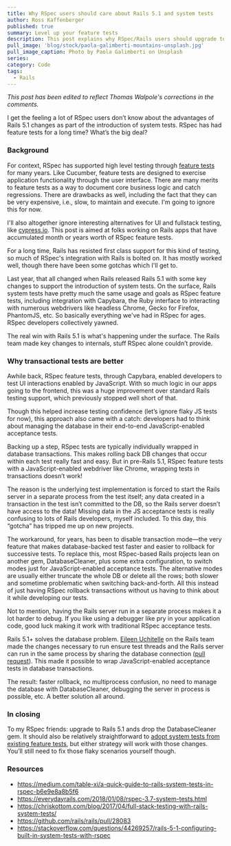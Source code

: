 ```yaml
---
title: Why RSpec users should care about Rails 5.1 and system tests
author: Ross Kaffenberger
published: true
summary: Level up your feature tests
description: This post explains why RSpec/Rails users should upgrade to Rails 5.1 and drop the DatabaseCleaner gem for JavaScript-enabled acceptance tests.
pull_image: 'blog/stock/paola-galimberti-mountains-unsplash.jpg'
pull_image_caption: Photo by Paola Galimberti on Unsplash
series:
category: Code
tags:
  - Rails
---
```


*This post has been edited to reflect Thomas Walpole's corrections in the comments.*

I get the feeling a lot of RSpec users don’t know about the advantages of Rails 5.1 changes as part of the introduction of system tests. RSpec has had feature tests for a long time? What’s the big deal?

### Background

For context, RSpec has supported high level testing through [feature tests](https://relishapp.com/rspec/rspec-rails/docs/feature-specs/feature-spec) for many years. Like Cucumber, feature tests are designed to exercise application functionality through the user interface. There are many merits to feature tests as a way to document core business logic and catch regressions. There are drawbacks as well, including the fact that they can be very expensive, i.e., slow, to maintain and execute. I'm going to ignore this for now.

I'll also altogether ignore interesting alternatives for UI and fullstack testing, like [cypress.io](https://www.cypress.io/). This post is aimed at folks working on Rails apps that have accumulated month or years worth of RSpec feature tests.

For a long time, Rails has resisted first class support for this kind of testing, so much of RSpec's integration with Rails is bolted on. It has mostly worked well, though there have been some gotchas which I'll get to.

Last year, that all changed when Rails released Rails 5.1 with some key changes to support the introduction of system tests. On the surface, Rails system tests have pretty much the same usage and goals as RSpec feature tests, including integration with Capybara, the Ruby interface to interacting with numerous webdrivers like headless Chrome, Gecko for Firefox, PhantomJS, etc. So basically everything we've had in RSpec for ages. RSpec developers collectively yawned.

The real win with Rails 5.1 is what's happening under the surface. The Rails team made key changes to internals, stuff RSpec alone couldn’t provide.

### Why transactional tests are better

Awhile back, RSpec feature tests, through Capybara, enabled developers to test UI interactions enabled by JavaScript. With so much logic in our apps going to the frontend, this was a huge improvement over standard Rails testing support, which previously stopped well short of that.

Though this helped increase testing confidence (let’s ignore flaky JS tests for now), this approach also came with a catch: developers had to think about managing the database in their end-to-end JavaScript-enabled acceptance tests.

Backing up a step, RSpec tests are typically individually wrapped in database transactions. This makes rolling back DB changes that occur within each test really fast and easy. But in pre-Rails 5.1, RSpec feature tests with a JavaScript-enabled webdriver like Chrome, wrapping tests in transactions doesn’t work!

The reason is the underlying test implementation is forced to start the Rails server in a separate process from the test itself; any data created in a transaction in the test isn’t committed to the DB, so the Rails server doesn’t have access to the data! Missing data in the JS acceptance tests is really confusing to lots of Rails developers, myself included. To this day, this “gotcha” has tripped me up on new projects.

The workaround, for years, has been to disable transaction mode—the very feature that makes database-backed test faster and easier to rollback for successive tests. To replace this, most RSpec-based Rails projects lean on another gem, DatabaseCleaner, plus some extra configuration, to switch modes just for JavaScript-enabled acceptance tests. The alternative modes are usually either truncate the whole DB or delete all the rows; both slower and sometime problematic when switching back-and-forth. All this instead of just having RSpec rollback transactions without us having to think about it while developing our tests.

Not to mention, having the Rails server run in a separate process makes it a lot harder to debug. If you like using a debugger like pry in your application code, good luck making it work with traditional RSpec acceptance tests.

Rails 5.1+ solves the database problem. [Eileen Uchitelle](https://github.com/eileencodes) on the Rails team made the changes necessary to run ensure test threads and the Rails server can run in the same process by sharing the database connection ([pull request](https://github.com/rails/rails/pull/28083)). This made it possible to wrap JavaScript-enabled acceptance tests in database transactions.

The result: faster rollback, no multiprocess confusion, no need to manage the database with DatabaseCleaner, debugging the server in process is possible, etc. A better solution all around.

### In closing

To my RSpec friends: upgrade to Rails 5.1 ands drop the DatabaseCleaner gem. It should also be relatively straightforward to [adopt system tests from existing feature tests](https://medium.com/table-xi/a-quick-guide-to-rails-system-tests-in-rspec-b6e9e8a8b5f6), but either strategy will work with those changes. You’ll still need to fix those flaky scenarios yourself though.

### Resources

* https://medium.com/table-xi/a-quick-guide-to-rails-system-tests-in-rspec-b6e9e8a8b5f6
* https://everydayrails.com/2018/01/08/rspec-3.7-system-tests.html
* https://chriskottom.com/blog/2017/04/full-stack-testing-with-rails-system-tests/
* https://github.com/rails/rails/pull/28083
* https://stackoverflow.com/questions/44269257/rails-5-1-configuring-built-in-system-tests-with-rspec
